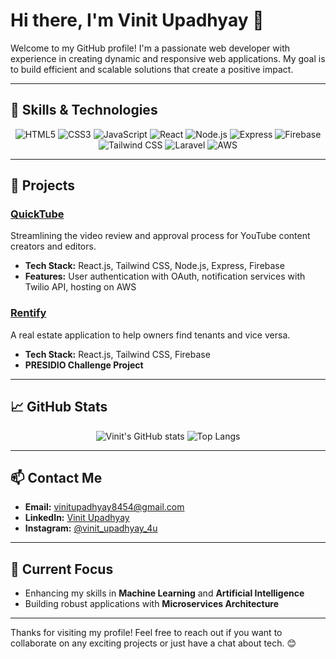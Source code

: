 # Hi there, I'm Vinit Upadhyay 👋

Welcome to my GitHub profile! I'm a passionate web developer with experience in creating dynamic and responsive web applications. My goal is to build efficient and scalable solutions that create a positive impact.

---

## 🚀 Skills & Technologies

<div align="center">
  <img src="https://img.shields.io/badge/HTML5-E34F26?style=for-the-badge&logo=html5&logoColor=white" alt="HTML5" />
  <img src="https://img.shields.io/badge/CSS3-1572B6?style=for-the-badge&logo=css3&logoColor=white" alt="CSS3" />
  <img src="https://img.shields.io/badge/JavaScript-F7DF1E?style=for-the-badge&logo=javascript&logoColor=black" alt="JavaScript" />
  <img src="https://img.shields.io/badge/React-20232A?style=for-the-badge&logo=react&logoColor=61DAFB" alt="React" />
  <img src="https://img.shields.io/badge/Node.js-339933?style=for-the-badge&logo=nodedotjs&logoColor=white" alt="Node.js" />
  <img src="https://img.shields.io/badge/Express-000000?style=for-the-badge&logo=express&logoColor=white" alt="Express" />
  <img src="https://img.shields.io/badge/Firebase-FFCA28?style=for-the-badge&logo=firebase&logoColor=black" alt="Firebase" />
  <img src="https://img.shields.io/badge/Tailwind_CSS-38B2AC?style=for-the-badge&logo=tailwind-css&logoColor=white" alt="Tailwind CSS" />
  <img src="https://img.shields.io/badge/Laravel-FF2D20?style=for-the-badge&logo=laravel&logoColor=white" alt="Laravel" />
  <img src="https://img.shields.io/badge/Amazon_AWS-232F3E?style=for-the-badge&logo=amazon-aws&logoColor=white" alt="AWS" />
</div>

---

## 🌟 Projects

### [QuickTube](https://github.com/vinit84/quicktube)
Streamlining the video review and approval process for YouTube content creators and editors.
- **Tech Stack:** React.js, Tailwind CSS, Node.js, Express, Firebase
- **Features:** User authentication with OAuth, notification services with Twilio API, hosting on AWS

### [Rentify](https://github.com/vinit84rentify)
A real estate application to help owners find tenants and vice versa.
- **Tech Stack:** React.js, Tailwind CSS, Firebase
- **PRESIDIO Challenge Project**

---

## 📈 GitHub Stats

<div align="center">
  <img src="https://github-readme-stats.vercel.app/api?username=vinit84&show_icons=true&theme=radical" alt="Vinit's GitHub stats" />
  <img src="https://github-readme-stats.vercel.app/api/top-langs/?username=vinit84&layout=compact&theme=radical" alt="Top Langs" />
</div>

---

## 📫 Contact Me

- **Email:** [vinitupadhyay8454@gmail.com](mailto:vinitupadhyay8454@gmail.com)
- **LinkedIn:** [Vinit Upadhyay](https://linkedin.com/in/vinit-upadhyay)
- **Instagram:** [@vinit_upadhyay_4u](https://Instagram.com/vinit_upadhyay_4u)

---

## 🌱 Current Focus

- Enhancing my skills in **Machine Learning** and **Artificial Intelligence**
- Building robust applications with **Microservices Architecture**

---

Thanks for visiting my profile! Feel free to reach out if you want to collaborate on any exciting projects or just have a chat about tech. 😊
